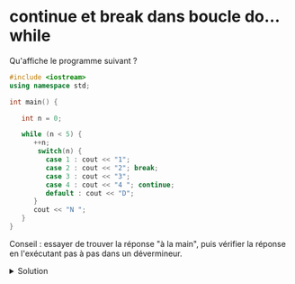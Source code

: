 # continue et break dans boucle do… while

Qu'affiche le programme suivant ? 

~~~cpp
#include <iostream>
using namespace std;

int main() {

   int n = 0;

   while (n < 5) {
      ++n;
       switch(n) {
         case 1 : cout << "1";
         case 2 : cout << "2"; break;
         case 3 : cout << "3";
         case 4 : cout << "4 "; continue;
         default : cout << "D";
      }
      cout << "N ";
   }
}
~~~

Conseil : essayer de trouver la réponse "à la main", puis vérifier la réponse en l'exécutant pas à pas dans un dévermineur.

<details>
<summary>Solution</summary>

~~~
12N 2N 34 4 DN 
~~~
</details>
